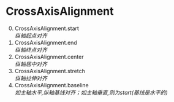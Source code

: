 # CrossAxisAlignment

0. CrossAxisAlignment.start<br>*纵轴起点对齐*
1. CrossAxisAlignment.end<br>*纵轴终点对齐*
2. CrossAxisAlignment.center<br>*纵轴居中对齐*
3. CrossAxisAlignment.stretch<br>*纵轴拉伸对齐*
4. CrossAxisAlignment.baseline<br>*如主轴水平,纵轴基线对齐；如主轴垂直,则为start(基线是水平的)*
